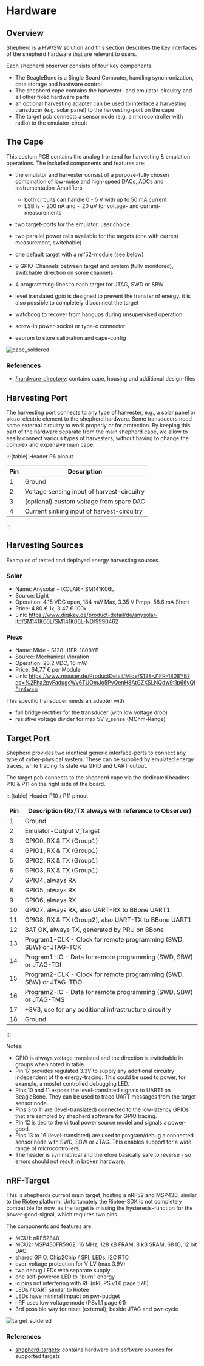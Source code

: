 # Hardware

## Overview

Shepherd is a HW/SW solution and this section describes the key interfaces of the shepherd hardware that are relevant to users.

Each shepherd observer consists of four key components:

- The BeagleBone is a Single Board Computer, handling synchronization, data storage and hardware control
- The shepherd cape contains the harvester- and emulator-circuitry and all other fixed hardware parts
- an optional harvesting adapter can be used to interface a harvesting transducer (e.g. solar panel) to the harvesting-port on the cape
- The target pcb connects a sensor node (e.g. a microcontroller with radio) to the emulator-circuit

## The Cape

This custom PCB contains the analog frontend for harvesting & emulation operations.
The included components and features are:

- the emulator and harvester consist of a purpose-fully chosen combination of low-noise and high-speed DACs, ADCs and Instrumentation-Amplifiers

  - both circuits can handle 0 - 5 V with up to 50 mA current
  - LSB is ~ 200 nA and ~ 20 uV for voltage- and current-measurements

- two target-ports for the emulator, user choice
- two parallel power rails available for the targets (one with current measurement, switchable)
- one default target with a nrf52-module (see below)
- 9 GPIO-Channels between target and system (fully monitored), switchable direction on some channels
- 4 programming-lines to each target for JTAG, SWD or SBW
- level translated gpio is designed to prevent the transfer of energy. it is also possible to completely disconnect the target
- watchdog to recover from hangups during unsupervised operation
- screw-in power-socket or type-c connector
- eeprom to store calibration and cape-config

![cape_soldered](../media_recap/cape_v24b_front_with_headers.jpg)

### References

- [/hardware-directory](https://github.com/nes-lab/shepherd/tree/main/hardware): contains cape, housing and additional design-files

## Harvesting Port

The harvesting port connects to any type of harvester, e.g., a solar panel or piezo-electric element to the shepherd hardware.
Some transducers need some external circuitry to work properly or for protection.
By keeping this part of the hardware separate from the main shepherd cape, we allow to easily connect various types of harvesters, without having to change the complex and expensive main cape.

:::{table} Header P6 pinout

| Pin | Description                                |
|-----|--------------------------------------------|
| 1   | Ground                                     |
| 2   | Voltage sensing input of harvest-circuitry |
| 3   | (optional) custom voltage from spare DAC   |
| 4   | Current sinking input of harvest-circuitry |
:::

## Harvesting Sources

Examples of tested and deployed energy harvesting sources.

### Solar

- Name: Anysolar - IXOLAR - SM141K06L
- Source: Light
- Operation: 4.15 VDC open, 184 mW Max, 3.35 V Pmpp, 58.6 mA Short
- Price: 4.80 € 1x, 3.47 € 100x
- Link: <https://www.digikey.de/product-detail/de/anysolar-ltd/SM141K06L/SM141K06L-ND/9990462>

### Piezo

- Name: Mide - S128-J1FR-1808YB
- Source: Mechanical Vibration
- Operation: 23.2 VDC, 16 mW
- Price: 64,77 € per Module
- Link: <https://www.mouser.de/ProductDetail/Mide/S128-J1FR-1808YB?qs=%2Fha2pyFadugcWv6TUOmJo5PvQenH8AtGZXSLNQdw9t1p66yQjFtz4w==>

This specific transducer needs an adapter with

- full bridge rectifier for the transducer (with low voltage drop)
- resistive voltage divider for max 5V v_sense (MOhm-Range)


## Target Port

Shepherd provides two identical generic interface-ports to connect any type of cyber-physical system. These can be supplied by emulated energy traces, while tracing its state via GPIO and UART output.

The target pcb connects to the shepherd cape via the dedicated headers P10 & P11 on the right side of the board.

:::{table} Header P10 / P11 pinout

| Pin | Description (Rx/TX always with reference to Observer)              |
|-----|--------------------------------------------------------------------|
| 1   | Ground                                                             |
| 2   | Emulator-Output V_Target                                           |
| 3   | GPIO0, RX & TX (Group1)                                            |
| 4   | GPIO1, RX & TX (Group1)                                            |
| 5   | GPIO2, RX & TX (Group1)                                            |
| 6   | GPIO3, RX & TX (Group1)                                            |
| 7   | GPIO4, always RX                                                   |
| 8   | GPIO5, always RX                                                   |
| 9   | GPIO6, always RX                                                   |
| 10  | GPIO7, always RX, also UART-RX to BBone UART1                      |
| 11  | GPIO8, RX & TX (Group2), also UART-TX to BBone UART1               |
| 12  | BAT OK, always TX, generated by PRU on BBone                       |
| 13  | Program1-CLK - Clock for remote programming (SWD, SBW) or JTAG-TCK |
| 14  | Program1-IO - Data for remote programming (SWD, SBW) or JTAG-TDI   |
| 15  | Program2-CLK - Clock for remote programming (SWD, SBW) or JTAG-TDO |
| 16  | Program2-IO - Data for remote programming (SWD, SBW) or JTAG-TMS   |
| 17  | +3V3, use for any additional infrastructure circuitry              |
| 18  | Ground                                                             |
:::

Notes:

- GPIO is always voltage translated and the direction is switchable in groups when noted in table.
- Pin 17 provides regulated 3.3V to supply any additional circuitry independent of the energy-tracing. This could be used to power, for example, a mosfet controlled debugging LED.
- Pins 10 and 11 expose the level-translated signals to UART1 on BeagleBone. They can be used to trace UART messages from the target sensor node.
- Pins 3 to 11 are (level-translated) connected to the low-latency GPIOs that are sampled by shepherd software for GPIO tracing.
- Pin 12 is tied to the virtual power source model and signals a power-good.
- Pins 13 to 16 (level-translated) are used to program/debug a connected sensor node with SWD, SBW or JTAG. This enables support for a wide range of microcontrollers.
- The header is symmetrical and therefore basically safe to reverse - so errors should not result in broken hardware.

## nRF-Target

This is shepherds current main target, hosting a nRF52 and MSP430, similar to the [Riotee](https://www.riotee.nessie-circuits.de) platform. Unfortunately the Riotee-SDK is not completely compatible for now, as the target is missing the hysteresis-function for the power-good-signal, which requires two pins.

The components and features are:

- MCU1: nRF52840
- MCU2: MSP430FR5962, 16 MHz, 128 kB FRAM, 8 kB SRAM, 68 IO, 12 bit DAC
- shared GPIO, Chip2Chip / SPI, LEDs, I2C RTC
- over-voltage protection for V_LV (max 3.9V)
- two debug LEDs with separate supply
- one self-powered LED to "burn" energy
- io pins not interfering with RF (nRF PS v1.6 page 578)
- LEDs / UART similar to Riotee
- LEDs have minimal impact on pwr-budget
- nRF uses low voltage mode (PSv1.1 page 61)
- 3rd possible way for reset (external), beside JTAG and pwr-cycle

![target_soldered](../media_recap/target_nRF_FRAM_v1.0_front_with_header.jpg)

### References

- [shepherd-targets](https://github.com/nes-lab/shepherd-targets): contains hardware and software sources for supported targets
